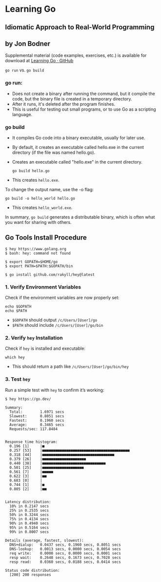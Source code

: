 # Learning Go

## Idiomatic Approach to Real-World Programming

## by Jon Bodner

Supplemental material (code examples, exercises, etc.) is available for download at [Learning Go · GitHub](https://github.com/learning-go-book)





`go run` vs. `go build`

### go run:

- Does not create a binary after running the command, but it compile the code, but the binary file is created in a temporary directory.
- After it runs, it's deleted after the program finishes.
- This is useful for testing out small programs, or to use Go as a scripting language.

### go build

- It compiles Go code into a binary executable, usually for later use.

- By default, it creates an executable called hello.exe in the current directory (if the file was named hello.go).

- Creates an executable called "hello.exe" in the current directory.
  
  ```
  go build hello.go
  ```

- This creates `hello.exe`.


To change the output name, use the -o flag:

```
go build -o hello_world hello.go
```

- This creates `hello_world.exe`.

In summary, `go build` generates a distributable binary, which is often what you want for sharing with others.



## Go Tools Install Procedure

```
$ hey https://www.golang.org
$ bash: hey: command not found

$ export GOPATH=$HOME/go
$ export PATH=$PATH:$GOPATH/bin

$ go install github.com/rakyll/hey@latest
```

### **1. Verify Environment Variables**

Check if the environment variables are now properly set:

```
echo $GOPATH
echo $PATH
```

- `$GOPATH` should output `/c/Users/[User]/go`
- `$PATH` should include `/c/Users/[User]/go/bin`

### **2. Verify `hey` Installation**

Check if `hey` is installed and executable:

```
which hey
```

- This should return a path like `/c/Users/[User]/go/bin/hey`

### **3. Test `hey`**

Run a simple test with `hey` to confirm it’s working:

```
$ hey https://go.dev/

Summary:
  Total:        1.6971 secs
  Slowest:      0.8051 secs
  Fastest:      0.1960 secs
  Average:      0.3465 secs
  Requests/sec: 117.8484


Response time histogram:
  0.196 [1]     |■
  0.257 [53]    |■■■■■■■■■■■■■■■■■■■■■■■■■■■■■■■■■■■■■■■■
  0.318 [44]    |■■■■■■■■■■■■■■■■■■■■■■■■■■■■■■■■■
  0.379 [26]    |■■■■■■■■■■■■■■■■■■■■
  0.440 [38]    |■■■■■■■■■■■■■■■■■■■■■■■■■■■■■
  0.501 [25]    |■■■■■■■■■■■■■■■■■■■
  0.561 [7]     |■■■■■
  0.622 [3]     |■■
  0.683 [0]     |
  0.744 [1]     |■
  0.805 [2]     |■■


Latency distribution:
  10% in 0.2147 secs
  25% in 0.2535 secs
  50% in 0.3244 secs
  75% in 0.4134 secs
  90% in 0.4940 secs
  95% in 0.5164 secs
  99% in 0.8007 secs

Details (average, fastest, slowest):
  DNS+dialup:   0.0437 secs, 0.1960 secs, 0.8051 secs
  DNS-lookup:   0.0013 secs, 0.0000 secs, 0.0054 secs
  req write:    0.0000 secs, 0.0000 secs, 0.0001 secs
  resp wait:    0.2648 secs, 0.1673 secs, 0.7028 secs
  resp read:    0.0360 secs, 0.0188 secs, 0.0414 secs

Status code distribution:
  [200] 200 responses
```